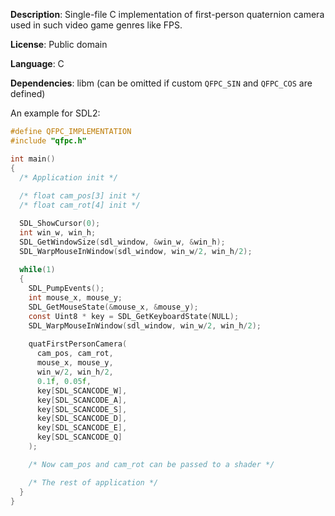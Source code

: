 **Description**: Single-file C implementation of first-person quaternion camera used in such video game genres like FPS.

**License**: Public domain

**Language**: C

**Dependencies**: libm (can be omitted if custom `QFPC_SIN` and `QFPC_COS` are defined)

An example for SDL2:

```c
#define QFPC_IMPLEMENTATION
#include "qfpc.h"

int main()
{
  /* Application init */
  
  /* float cam_pos[3] init */
  /* float cam_rot[4] init */

  SDL_ShowCursor(0);
  int win_w, win_h;
  SDL_GetWindowSize(sdl_window, &win_w, &win_h);
  SDL_WarpMouseInWindow(sdl_window, win_w/2, win_h/2);
  
  while(1)
  {
    SDL_PumpEvents();
    int mouse_x, mouse_y;
    SDL_GetMouseState(&mouse_x, &mouse_y);
    const Uint8 * key = SDL_GetKeyboardState(NULL);
    SDL_WarpMouseInWindow(sdl_window, win_w/2, win_h/2);
    
    quatFirstPersonCamera(
      cam_pos, cam_rot,
      mouse_x, mouse_y,
      win_w/2, win_h/2,
      0.1f, 0.05f,
      key[SDL_SCANCODE_W],
      key[SDL_SCANCODE_A],
      key[SDL_SCANCODE_S],
      key[SDL_SCANCODE_D],
      key[SDL_SCANCODE_E],
      key[SDL_SCANCODE_Q]
    );

    /* Now cam_pos and cam_rot can be passed to a shader */

    /* The rest of application */
  }
}
```

